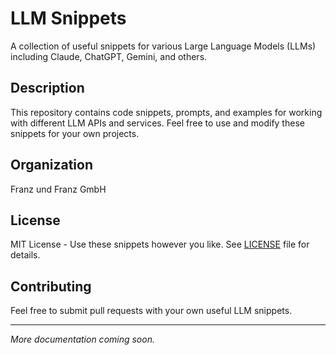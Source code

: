 # LLM Snippets

A collection of useful snippets for various Large Language Models (LLMs) including Claude, ChatGPT, Gemini, and others.

## Description

This repository contains code snippets, prompts, and examples for working with different LLM APIs and services. Feel free to use and modify these snippets for your own projects.

## Organization

Franz und Franz GmbH

## License

MIT License - Use these snippets however you like. See [LICENSE](LICENSE) file for details.

## Contributing

Feel free to submit pull requests with your own useful LLM snippets.

---

*More documentation coming soon.*
